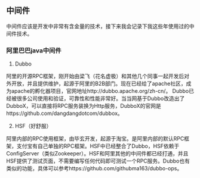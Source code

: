 ## 中间件
中间件应该是开发中非常有含金量的技术，接下来我会记录下我这些年使用过的中间件技术。

### 阿里巴巴java中间件

1. Dubbo

阿里的开源RPC框架，刚开始由梁飞（花名虚极）和其他几个同事一起开发后对外开放，并且提供维护，起源于阿里的B2B部门。现在已经给了apache社区，成为apache的孵化器项目，官网地址http://dubbo.apache.org/zh-cn/。
Dubbo已经被很多公司使用和验证，可靠性和性能非常好。当当网基于Dubbo改造出了DubboX，可以直接将RPC服务装换为Http服务，DubboX的官网是https://github.com/dangdangdotcom/dubbox。

2. HSF（好舒服）

阿里内部的RPC使用框架，由毕玄开发，起源于淘宝。是阿里内部的默认RPC框架，支付宝有自己单独的RPC框架。HSF中已经整合了Dubbo，HSF依赖于ConfigServer（类似Zookeeper）。HSF和阿里其他的中间件都已经打通，并且HSF提供了测试页面，不需要编写任何代码即可测试一个RPC服务。Dubbo也有类似的功能，具体可以参考https://github.com/githubma163/dubbo-ops。


